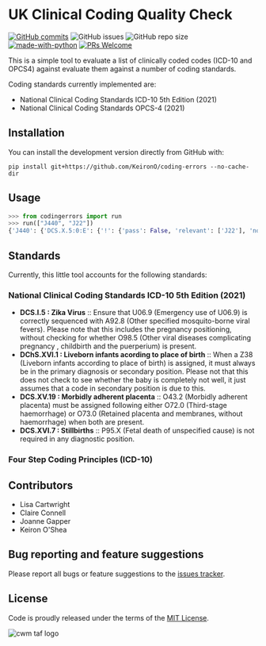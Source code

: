 # UK Clinical Coding Quality Check

[![GitHub commits](https://badgen.net/github/commits/KeironO/coding-errors/main)](https://GitHub.com/KeironO/coding-errors/main/commit/)
![GitHub issues](https://img.shields.io/github/issues/KeironO/coding-errors)
![GitHub repo size](https://img.shields.io/github/repo-size/KeironO/coding-errors)
[![made-with-python](https://img.shields.io/badge/Made%20with-Python-1f425f.svg)](https://www.python.org/)
[![PRs Welcome](https://img.shields.io/badge/PRs-welcome-brightgreen.svg?style=flat-square)](http://makeapullrequest.com)

This is a simple tool to evaluate a list of clinically coded codes (ICD-10 and OPCS4) against evaluate them against a number of coding standards.

Coding standards currently implemented are:

- National Clinical Coding Standards ICD-10 5th Edition (2021)
- National Clinical Coding Standards OPCS-4 (2021)

## Installation

You can install the development version directly from GitHub with:

```
pip install git+https://github.com/KeironO/coding-errors --no-cache-dir
```

## Usage

```python
>>> from codingerrors import run
>>> run(["J440", "J22"])
{'J440': {'DCS.X.5:0:E': {'!': {'pass': False, 'relevant': ['J22'], 'note': 'You cannot code J22 with J440'}}}}
```

## Standards

Currently, this little tool accounts for the following standards:

### National Clinical Coding Standards ICD-10 5th Edition (2021)

- **DCS.I.5 : Zika Virus** :: Ensure that U06.9 (Emergency use of U06.9) is correctly sequenced with A92.8 (Other specified mosquito-borne viral fevers). Please note that this includes the pregnancy positioning, without checking for whether O98.5 (Other viral diseases complicating pregnancy , childbirth and the puerperium) is present.
- **DChS.XVI.1 : Liveborn infants acording to place of birth** :: When a Z38 (Liveborn infants according to place of birth) is assigned, it must always be in the primary diagnosis or secondary position. Please not that this does not check to see whether the baby is completely not well, it just assumes that a code in secondary position is due to this.
- **DCS.XV.19 : Morbidly adherent placenta** :: O43.2 (Morbidly adherent placenta) must be assigned following either O72.0 (Third-stage haemorrhage) or O73.0 (Retained placenta and membranes, without haemorrhage) when both are present.
- **DCS.XVI.7 : Stillbirths** :: P95.X (Fetal death of unspecified cause) is not required in any
diagnostic position.

### Four Step Coding Principles (ICD-10)

## Contributors

- Lisa Cartwright
- Claire Connell
- Joanne Gapper
- Keiron O'Shea 

## Bug reporting and feature suggestions

Please report all bugs or feature suggestions to the [issues tracker](https://www.github.com/KeironO/coding-errors/issues).

## License
Code is proudly released under the terms of the [MIT License](https://raw.githubusercontent.com/KeironO/coding-errors/main/LICENSE).

![cwm taf logo](https://img.keiron.xyz/ru59p3.png)

